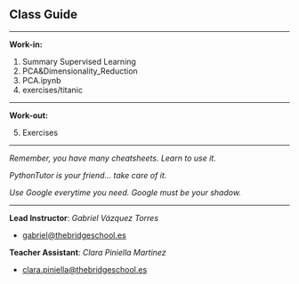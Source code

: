 ## **Class Guide**

---------

**Work-in:**

1. Summary Supervised Learning
2. PCA&Dimensionality_Reduction
3. PCA.ipynb
4. exercises/titanic

---------

**Work-out:**

5. Exercises

---------

*Remember, you have many cheatsheets. Learn to use it.*

*PythonTutor is your friend... take care of it.*

*Use Google everytime you need. Google must be your shadow.*

---------

**Lead Instructor**: *Gabriel Vázquez Torres*

- gabriel@thebridgeschool.es

**Teacher Assistant**: *Clara Piniella Martinez*

- clara.piniella@thebridgeschool.es